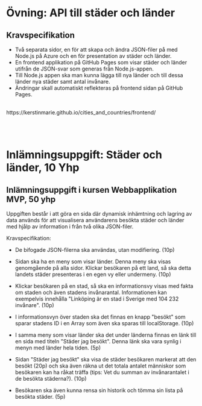 # Övning: API till städer och länder
## Kravspecifikation

* Två separata sidor, en för att skapa och ändra JSON-filer på med Node.js på Azure och en för presentation av städer och länder.
* En frontend applikation på GitHub Pages som visar städer och länder utifrån de JSON-svar som generas från Node.js-appen.
* Till Node.js appen ska man kunna lägga till nya länder och till dessa länder nya städer samt antal invånare.
* Ändringar skall automatiskt reflekteras på frontend sidan på GitHub Pages.

<br/>
https://kerstinmarie.github.io/cities_and_countries/frontend/

<br/><br/>

# Inlämningsuppgift: Städer och länder, 10 Yhp
## Inlämningsuppgift i kursen Webbapplikation MVP, 50 yhp
Uppgiften består i att göra en sida där dynamisk inhämtning och lagring av data används för att visualisera användarens besökta städer och länder med hjålp av information i från två olika JSON-filer.

Kravspecifikation:

* De bifogade JSON-filerna ska användas, utan modifiering. (10p)

* Sidan ska ha en meny som visar länder. Denna meny ska visas genomgående på alla sidor. Klickar besökaren på ett land, så ska detta landets städer presenteras i en egen vy eller undermeny. (10p)

* Klickar besökaren på en stad, så ska en informationsvy visas med fakta om staden och även stadens invånarantal. Informationen kan exempelvis innehålla "Linköping är en stad i Sverige med 104 232 invånare". (10p)

* I informationsvyn över staden ska det finnas en knapp "besökt" som sparar stadens ID i en Array som även ska sparas till localStorage. (10p)

* I samma meny som visar länder ska det under länderna finnas en länk till en sida med titeln "Städer jag besökt". Denna länk ska vara synlig i menyn med länder hela tiden. (5p)

* Sidan "Städer jag besökt" ska visa de städer besökaren markerat att den besökt (20p) och ska även räkna ut det totala antalet människor som besökaren kan ha råkat träffa (tips: Vet du summan av invånarantalet i de besökta städerna?). (10p)

* Besökaren ska även kunna rensa sin historik och tömma sin lista på besökta städer. (5p)
